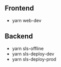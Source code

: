 ## Frontend

- yarn web-dev

## Backend

- yarn sls-offline
- yarn sls-deploy-dev
- yarn sls-deploy-prod